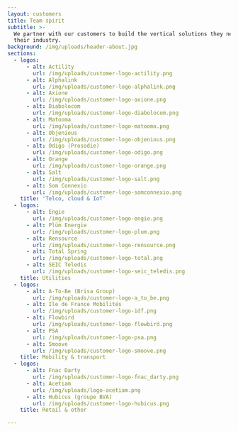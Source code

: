 ```yaml
---
layout: customers
title: Team spirit
subtitle: >-
  We partner with our customers to build the vertical solutions they need for
  their industry.
background: /img/uploads/header-about.jpg
sections:
  - logos:
      - alt: Actility
        url: /img/uploads/customer-logo-actility.png
      - alt: Alphalink
        url: /img/uploads/customer-logo-alphalink.png
      - alt: Axione
        url: /img/uploads/customer-logo-axione.png
      - alt: Diabolocom
        url: /img/uploads/customer-logo-diabolocom.png
      - alt: Matooma
        url: /img/uploads/customer-logo-matooma.png
      - alt: Objenious
        url: /img/uploads/customer-logo-objenious.png
      - alt: Odigo (Prosodie)
        url: /img/uploads/customer-logo-odigo.png
      - alt: Orange
        url: /img/uploads/customer-logo-orange.png
      - alt: Salt
        url: /img/uploads/customer-logo-salt.png
      - alt: Som Connexio
        url: /img/uploads/customer-logo-somconnexio.png
    title: 'Telco, cloud & IoT'
  - logos:
      - alt: Engie
        url: /img/uploads/customer-logo-engie.png
      - alt: Plüm Energie
        url: /img/uploads/customer-logo-plum.png
      - alt: Rensource
        url: /img/uploads/customer-logo-rensource.png
      - alt: Total Spring
        url: /img/uploads/customer-logo-total.png
      - alt: SEIC Teledis
        url: /img/uploads/customer-logo-seic_teledis.png
    title: Utilities
  - logos:
      - alt: A-To-Be (Brisa Group)
        url: /img/uploads/customer-logo-a_to_be.png
      - alt: Ile de France Mobilités
        url: /img/uploads/customer-logo-idf.png
      - alt: Flowbird
        url: /img/uploads/customer-logo-flowbird.png
      - alt: PSA
        url: /img/uploads/customer-logo-psa.png
      - alt: Smoove
        url: /img/uploads/customer-logo-smoove.png
    title: Mobility & transport
  - logos:
      - alt: Fnac Darty
        url: /img/uploads/customer-logo-fnac_darty.png
      - alt: Acetiam
        url: /img/uploads/logo-acetiam.png
      - alt: Hubicus (groupe BVA)
        url: /img/uploads/customer-logo-hubicus.png
    title: Retail & other

---
```

